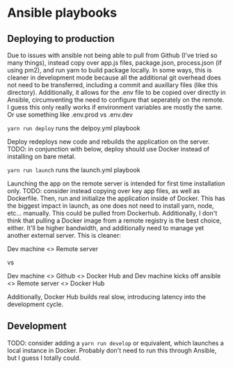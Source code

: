 # Ansible playbooks

## Deploying to production

Due to issues with ansible not being able to pull from Github (I've tried so many things), instead copy over app.js files, package.json, process.json (if using pm2), and run yarn to build package locally. In some ways, this is cleaner in development mode because all the additional git overhead does not need to be transferred, including a commit and auxillary files (like this directory). Additionally, it allows for the .env file to be copied over directly in Ansible, circumventing the need to configure that seperately on the remote. I guess this only really works if environment variables are mostly the same. Or use something like .env.prod vs .env.dev

`yarn run deploy` runs the delpoy.yml playbook

Deploy redeploys new code and rebuilds the application on the server.
TODO: in conjunction with below, deploy should use Docker instead of installing on bare metal.

`yarn run launch` runs the launch.yml playbook

Launching the app on the remote server is intended for first time installation only.
TODO: consider instead copying over key app files, as well as Dockerfile. Then, run and initialize the application inside of Docker. This has the biggest impact in launch, as one does not need to install yarn, node, etc... manually. This could be pulled from Dockerhub. Additionally, I don't think that pulling a Docker image from a remote registry is the best choice, either. It'll be higher bandwidth, and additionally need to manage yet another external server. This is cleaner:

Dev machine <> Remote server

vs

Dev machine <> Github <> Docker Hub
and
Dev machine kicks off ansible <> Remote server <> Docker Hub

Additionally, Docker Hub builds real slow, introducing latency into the development cycle.

## Development
TODO: consider adding a `yarn run develop` or equivalent, which launches a local instance in Docker. Probably don't need to run this through Ansible, but I guess I totally could.
